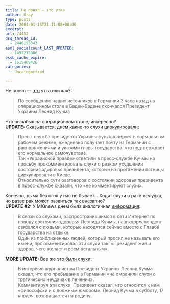 ```yaml
---
title: Не понял — это утка
author: Gray
type: posts
date: 2004-01-16T21:11:08+00:00
excerpt:
url: /4452
dsq_thread_id:
  - 2446155343
esml_socialcount_LAST_UPDATED:
  - 1497212886
essb_cache_expire:
  - 1615469426
categories:
  - Uncategorized

---
```








Не понял &#8212; <a href="http://www.newsinfo.ru/?a=radio&#038;sa=view_new&#038;id=45886" target="_blank">это</a> утка или как?:

> По сообщению наших источников в Германии 3 часа назад на операционном столе в Баден-Бадене скончался Президент Украины Леонид Кучма

Что он забыл на операционном столе, интересно?  
**UPDATE:** Оказывается, днем какие-то слухи <a href="http://www.pravda.com.ua/ru/archive/2004/january/16/news//19.shtml" target="_blank">циркулировали</a>:

> Пресс-служба президента Украины функционирует в нормальном рабочем режиме, ежедневно получает почту из Германии с распоряжениями и указами главы государства, что подтверждает его нормальное самочувствие.  
> Так &#171;Украинской правде&#187; ответили в пресс-службе Кучмы на просьбу прокомментировать слухи о резком ухудшении состояния здоровья президента, которые на протяжении пятницы циркулировали в Киеве.  
> Относительно сути разговоров о состоянии здоровья президента в пресс-службе сказали, что &#171;не комментируют слухи&#187;.

Конечно, дыма без огня у нас не бывает&#8230; Ходят слухи о раке желудка, но разве рак может развиться так внезапно?  
**UPDATE #2:** У MIGnews днем была аналогичная <a href="http://www.mignews.com.ua/events/ukraine/107128.html" target="_blank">информация</a>:

> В связи со слухами, распространившимся в сети Интернет по поводу состояния здоровья Леонида Кучмы, наш корреспондент связался с людьми, которые находятся сейчас вместе с Главой государства на отдыхе.  
> Один из приближенных людей, который просил не называть его имени, прокомментировал эти слухи так: &#171;Президент жив и здоров, чего желает и всем остальным&#187;.

**MORE UPDATE:** Все же это <a href="http://www.mignews.com.ua/events/ukraine/107199.html" target="_blank">были слухи</a>:

> В интервью журналистам Президент Украины Леонид Кучма сказал, что его пребывание в Германии &#171;не омрачили слухи о трагических неудачах в лечении&#187;.  
> Комментируя эти слухи, Президент сказал, что относится к ним &#171;философски и с должным юмором&#187;. Леонид Кучма в субботу, 17 января, возвращается на родину.